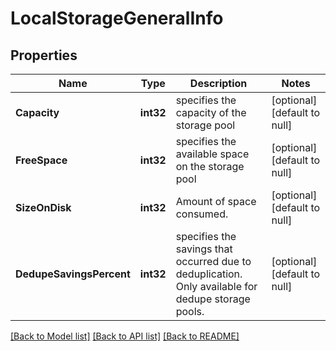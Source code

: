 # LocalStorageGeneralInfo

## Properties
Name | Type | Description | Notes
------------ | ------------- | ------------- | -------------
**Capacity** | **int32** | specifies the capacity of the storage pool | [optional] [default to null]
**FreeSpace** | **int32** | specifies the available space on the storage pool | [optional] [default to null]
**SizeOnDisk** | **int32** | Amount of space consumed. | [optional] [default to null]
**DedupeSavingsPercent** | **int32** | specifies the savings that occurred due to deduplication. Only available for dedupe storage pools. | [optional] [default to null]

[[Back to Model list]](../README.md#documentation-for-models) [[Back to API list]](../README.md#documentation-for-api-endpoints) [[Back to README]](../README.md)

